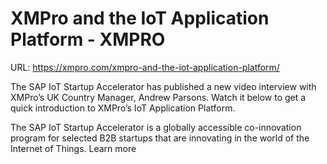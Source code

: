# XMPro and the IoT Application Platform - XMPRO

URL: https://xmpro.com/xmpro-and-the-iot-application-platform/

The SAP IoT Startup Accelerator has published a new video interview with XMPro’s UK Country Manager, Andrew Parsons.
Watch it below to get a quick introduction to XMPro’s IoT Application Platform.

The SAP IoT Startup Accelerator is a globally accessible co-innovation program for selected B2B startups that are innovating in the world of the Internet of Things. Learn more 